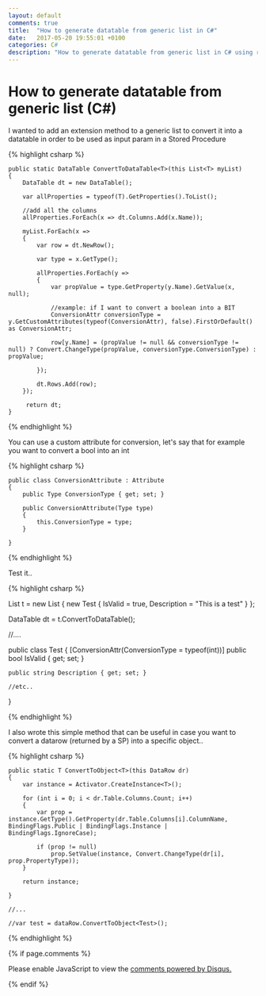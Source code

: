 ```yaml
---
layout: default
comments: true
title:  "How to generate datatable from generic list in C#"
date:   2017-05-20 19:55:01 +0100
categories: C#
description: "How to generate datatable from generic list in C# using reflection and extension methods..and vice versa"
---
```

# [](#header-1)How to generate datatable from generic list (C#)

I wanted to add an extension method to a generic list to convert it into a datatable in order to be used as input param in a Stored Procedure

{% highlight csharp %}

    public static DataTable ConvertToDataTable<T>(this List<T> myList)
    {
        DataTable dt = new DataTable();

        var allProperties = typeof(T).GetProperties().ToList();

        //add all the columns
        allProperties.ForEach(x => dt.Columns.Add(x.Name));

        myList.ForEach(x =>
        {
            var row = dt.NewRow();

            var type = x.GetType();

            allProperties.ForEach(y =>
            {
                var propValue = type.GetProperty(y.Name).GetValue(x, null);

                //example: if I want to convert a boolean into a BIT
                ConversionAttr conversionType = y.GetCustomAttributes(typeof(ConversionAttr), false).FirstOrDefault() as ConversionAttr;

                row[y.Name] = (propValue != null && conversionType != null) ? Convert.ChangeType(propValue, conversionType.ConversionType) : propValue;

            });

            dt.Rows.Add(row);
        });

         return dt;
    }

{% endhighlight %}


You can use a custom attribute for conversion, let's say that for example you want to convert a bool into an int

{% highlight csharp %}


    public class ConversionAttribute : Attribute
    {
        public Type ConversionType { get; set; }

        public ConversionAttribute(Type type)
        {
            this.ConversionType = type;
        }

    }

{% endhighlight %}


Test it..

{% highlight csharp %}

List<Test> t = new List<Test> { new Test { IsValid = true, Description = "This is a test" } };

DataTable dt =  t.ConvertToDataTable<Test>();


//....

public class Test
{
    [ConversionAttr(ConversionType = typeof(int))]
    public bool IsValid { get; set; }

    public string Description { get; set; }

	//etc..
}
			
{% endhighlight %}


I also wrote this simple method that can be useful in case you want to convert a datarow (returned by a SP) into a specific object..

{% highlight csharp %}

    public static T ConvertToObject<T>(this DataRow dr)
    {
        var instance = Activator.CreateInstance<T>();

        for (int i = 0; i < dr.Table.Columns.Count; i++)
        {
            var prop = instance.GetType().GetProperty(dr.Table.Columns[i].ColumnName, BindingFlags.Public | BindingFlags.Instance | BindingFlags.IgnoreCase);

            if (prop != null)
                prop.SetValue(instance, Convert.ChangeType(dr[i], prop.PropertyType));
        }

        return instance;

    }

	//...
	
	//var test = dataRow.ConvertToObject<Test>();

{% endhighlight %}

{% if page.comments %}

<div id="disqus_thread"></div>
<script>

/**
*  RECOMMENDED CONFIGURATION VARIABLES: EDIT AND UNCOMMENT THE SECTION BELOW TO INSERT DYNAMIC VALUES FROM YOUR PLATFORM OR CMS.
*  LEARN WHY DEFINING THESE VARIABLES IS IMPORTANT: https://disqus.com/admin/universalcode/#configuration-variables*/

var disqus_config = function () {
this.page.url = 'https://maciti.github.io/c-sharp/2017/05/20/how-to-generate-datatable-from-generic-list-c-sharp.html';  // Replace PAGE_URL with your page's canonical URL variable
this.page.identifier = '2017-05-20-how-to-generate-datatable-from-generic-list-c-sharp'; // Replace PAGE_IDENTIFIER with your page's unique identifier variable
};

(function() { // DON'T EDIT BELOW THIS LINE
var d = document, s = d.createElement('script');
s.src = 'https://maciti-github-io.disqus.com/embed.js';
s.setAttribute('data-timestamp', +new Date());
(d.head || d.body).appendChild(s);
})();
</script>
<noscript>Please enable JavaScript to view the <a href="https://disqus.com/?ref_noscript">comments powered by Disqus.</a></noscript>
  
{% endif %}
